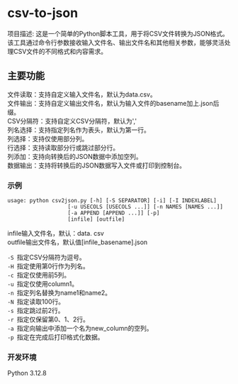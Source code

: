 # csv-to-json
项目描述: 这是一个简单的Python脚本工具，用于将CSV文件转换为JSON格式。该工具通过命令行参数接收输入文件名、输出文件名和其他相关参数，能够灵活处理CSV文件的不同格式和内容需求。

## 主要功能 
文件读取：支持自定义输入文件名，默认为data.csv。  
文件输出：支持自定义输出文件名，默认为输入文件的basename加上.json后缀。  
CSV分隔符：支持自定义CSV分隔符，默认为','  
列名选择：支持指定列名作为表头，默认为第一行。  
列选择：支持仅使用部分列。  
行选择：支持读取部分行或跳过部分行。  
列添加：支持向转换后的JSON数据中添加空列。  
数据输出：支持将转换后的JSON数据写入文件或打印到控制台。  
### 示例
```
usage: python csv2json.py [-h] [-S SEPARATOR] [-i] [-I INDEXLABEL]
                   [-u USECOLS [USECOLS ...]] [-n NAMES [NAMES ...]]
                   [-a APPEND [APPEND ...]] [-p]
                   [infile] [outfile]
```
infile输入文件名，默认：data. csv   
outfile输出文件名，默认值[infile_basename].json

```-S ```指定CSV分隔符为逗号。   
```-H ```指定使用第0行作为列名。   
```-c ```指定仅使用前5列。   
```-u ```指定仅使用column1。   
```-n ```指定列名替换为name1和name2。   
```-N ```指定读取100行。   
```-s ```指定跳过前2行。   
```-r ```指定仅保留第0、1、2行。   
```-a ```指定向输出中添加一个名为new_column的空列。   
```-p ```指定在完成后打印格式化数据。   

### 开发环境
Python 3.12.8
